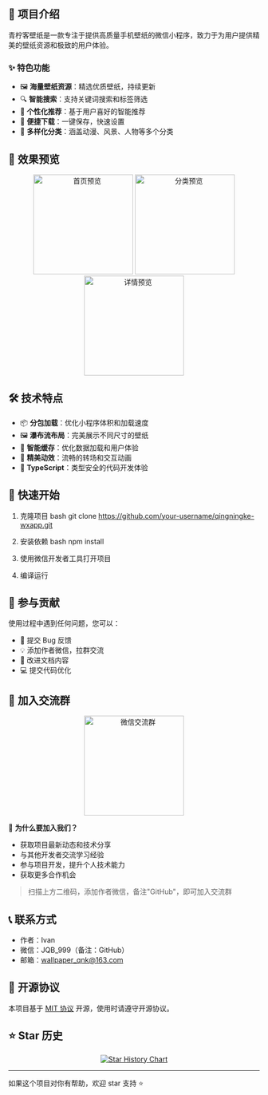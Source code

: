 ## 🎉 项目介绍

青柠客壁纸是一款专注于提供高质量手机壁纸的微信小程序，致力于为用户提供精美的壁纸资源和极致的用户体验。

### ✨ 特色功能

- 🖼️ **海量壁纸资源**：精选优质壁纸，持续更新
- 🔍 **智能搜索**：支持关键词搜索和标签筛选
- 💫 **个性化推荐**：基于用户喜好的智能推荐
- 📱 **便捷下载**：一键保存，快速设置
- 🌈 **多样化分类**：涵盖动漫、风景、人物等多个分类

## 📱 效果预览

<p align="center">
  <img src="docs/images/preview1.png" width="200" alt="首页预览">
  <img src="docs/images/preview2.png" width="200" alt="分类预览">
  <img src="docs/images/preview3.png" width="200" alt="详情预览">
</p>

## 🛠️ 技术特点

- 📦 **分包加载**：优化小程序体积和加载速度
- 🖼️ **瀑布流布局**：完美展示不同尺寸的壁纸
- 💾 **智能缓存**：优化数据加载和用户体验
- 🎨 **精美动效**：流畅的转场和交互动画
- 📝 **TypeScript**：类型安全的代码开发体验

## 🚀 快速开始

1. 克隆项目
bash
git clone https://github.com/your-username/qingningke-wxapp.git

2. 安装依赖
bash
npm install


3. 使用微信开发者工具打开项目

4. 编译运行

## 🤝 参与贡献

使用过程中遇到任何问题，您可以：

- 🐛 提交 Bug 反馈
- 💡 添加作者微信，拉群交流
- 📝 改进文档内容
- 💻 提交代码优化

## 💬 加入交流群

<p align="center">
  <img src="docs/images/wechat_group_qr.jpg" width="200" alt="微信交流群">
</p>

🎯 **为什么要加入我们？**

- 获取项目最新动态和技术分享
- 与其他开发者交流学习经验
- 参与项目开发，提升个人技术能力
- 获取更多合作机会

> 扫描上方二维码，添加作者微信，备注"GitHub"，即可加入交流群

## 📞 联系方式

- 作者：Ivan
- 微信：JQB_999（备注：GitHub）
- 邮箱：wallpaper_qnk@163.com

## 📄 开源协议

本项目基于 [MIT 协议](LICENSE) 开源，使用时请遵守开源协议。

## ⭐ Star 历史

<p align="center">
  <a href="https://star-history.com/#your-username/qingningke-wxapp&Timeline">
    <img src="https://api.star-history.com/svg?repos=your-username/qingningke-wxapp&type=Timeline" alt="Star History Chart">
  </a>
</p>

---

如果这个项目对你有帮助，欢迎 star 支持 ⭐️